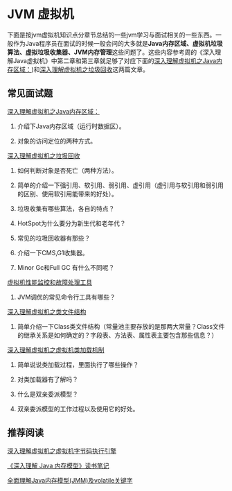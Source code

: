 # JVM 虚拟机

下面是按jvm虚拟机知识点分章节总结的一些jvm学习与面试相关的一些东西。一般作为Java程序员在面试的时候一般会问的大多就是**Java内存区域、虚拟机垃圾算法、虚拟垃圾收集器、JVM内存管理**这些问题了。这些内容参考周的《深入理解Java虚拟机》中第二章和第三章就足够了对应下面的[深入理解虚拟机之Java内存区域：]())和[深入理解虚拟机之垃圾回收]()这两篇文章。


## 常见面试题

[深入理解虚拟机之Java内存区域：]()

1. 介绍下Java内存区域（运行时数据区）。

2. 对象的访问定位的两种方式。

[深入理解虚拟机之垃圾回收]()

1. 如何判断对象是否死亡（两种方法）。

2. 简单的介绍一下强引用、软引用、弱引用、虚引用（虚引用与软引用和弱引用的区别、使用软引用能带来的好处）。

3. 垃圾收集有哪些算法，各自的特点？

4. HotSpot为什么要分为新生代和老年代？

5. 常见的垃圾回收器有那些？

6. 介绍一下CMS,G1收集器。

7. Minor Gc和Full GC 有什么不同呢？

[虚拟机性能监控和故障处理工具]()

1. JVM调优的常见命令行工具有哪些？

[深入理解虚拟机之类文件结构]()

1. 简单介绍一下Class类文件结构（常量池主要存放的是那两大常量？Class文件的继承关系是如何确定的？字段表、方法表、属性表主要包含那些信息？）

[深入理解虚拟机之虚拟机类加载机制]()

1. 简单说说类加载过程，里面执行了哪些操作？

2. 对类加载器有了解吗？

3. 什么是双亲委派模型？

4. 双亲委派模型的工作过程以及使用它的好处。

## 推荐阅读

[深入理解虚拟机之虚拟机字节码执行引擎](https://juejin.im/post/5aebcb076fb9a07a9a10b5f3)

[《深入理解 Java 内存模型》读书笔记](http://www.54tianzhisheng.cn/2018/02/28/Java-Memory-Model/) 

[全面理解Java内存模型(JMM)及volatile关键字 ](https://blog.csdn.net/javazejian/article/details/72772461)
